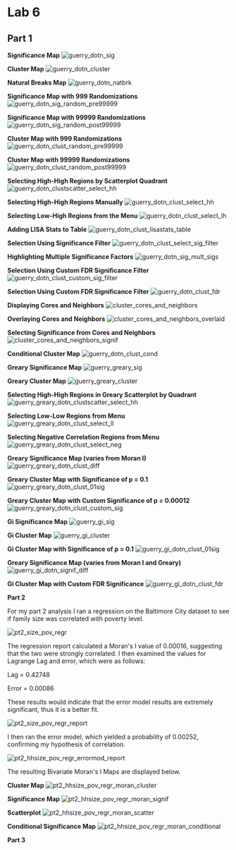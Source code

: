 # __Lab 6__

## __Part 1__

__Significance Map__
![guerry_dotn_sig](https://user-images.githubusercontent.com/42807902/49185946-300e7100-f331-11e8-90b6-baf0a5065044.JPG)

__Cluster Map__
![guerry_dotn_cluster](https://user-images.githubusercontent.com/42807902/49185947-300e7100-f331-11e8-9583-40893118c0b8.JPG)

__Natural Breaks Map__
![guerry_dotn_natbrk](https://user-images.githubusercontent.com/42807902/49185948-300e7100-f331-11e8-8cd3-7efba3d74b12.JPG)

__Significance Map with 999 Randomizations__
![guerry_dotn_sig_random_pre99999](https://user-images.githubusercontent.com/42807902/49185949-300e7100-f331-11e8-897e-3ffff57cc562.JPG)

__Significance Map with 99999 Randomizations__
![guerry_dotn_sig_random_post99999](https://user-images.githubusercontent.com/42807902/49185950-300e7100-f331-11e8-9639-9a3813c5e206.JPG)

__Cluster Map with 999 Randomizations__
![guerry_dotn_clust_random_pre99999](https://user-images.githubusercontent.com/42807902/49185952-30a70780-f331-11e8-9e9b-c62805e6cd6b.JPG)

__Cluster Map with 99999 Randomizations__
![guerry_dotn_clust_random_post99999](https://user-images.githubusercontent.com/42807902/49185951-30a70780-f331-11e8-8463-9d39e302603c.JPG)

__Selecting High-High Regions by Scatterplot Quadrant__
![guerry_dotn_clustscatter_select_hh](https://user-images.githubusercontent.com/42807902/49185953-30a70780-f331-11e8-96bd-b501869a758e.JPG)

__Selecting High-High Regions Manually__
![guerry_dotn_clust_select_hh](https://user-images.githubusercontent.com/42807902/49185954-30a70780-f331-11e8-9e96-c6bb6ca2b06c.JPG)

__Selecting Low-High Regions from the Menu__
![guerry_dotn_clust_select_lh](https://user-images.githubusercontent.com/42807902/49185955-30a70780-f331-11e8-98e1-017470145ef3.JPG)

__Adding LISA Stats to Table__
![guerry_dotn_clust_lisastats_table](https://user-images.githubusercontent.com/42807902/49185956-30a70780-f331-11e8-89ce-8750124771e4.JPG)

__Selection Using Significance Filter__
![guerry_dotn_clust_select_sig_filter](https://user-images.githubusercontent.com/42807902/49185957-30a70780-f331-11e8-9d89-adf22c5b0a80.JPG)


__Highlighting Multiple Significance Factors__
![guerry_dotn_sig_mult_sigs](https://user-images.githubusercontent.com/42807902/49185958-30a70780-f331-11e8-84ed-5b7f7e27dc9c.JPG)

__Selection Using Custom FDR Significance Filter__
![guerry_dotn_clust_custom_sig_filter](https://user-images.githubusercontent.com/42807902/49185959-30a70780-f331-11e8-9062-4e9cea322f13.JPG)

__Selection Using Custom FDR Significance Filter__
![guerry_dotn_clust_fdr](https://user-images.githubusercontent.com/42807902/49185960-30a70780-f331-11e8-8d3d-b3daeb4e6f36.JPG)

__Displaying Cores and Neighbors__
![cluster_cores_and_neighbors](https://user-images.githubusercontent.com/42807902/49185961-30a70780-f331-11e8-8c5b-bf0d0c5b6305.JPG)

__Overlaying Cores and Neighbors__
![cluster_cores_and_neighbors_overlaid](https://user-images.githubusercontent.com/42807902/49185962-30a70780-f331-11e8-9451-8b07561b2c53.JPG)

__Selecting Significance from Cores and Neighbors__
![cluster_cores_and_neighbors_signif](https://user-images.githubusercontent.com/42807902/49185963-313f9e00-f331-11e8-834e-b8fdcd550291.JPG)

__Conditional Cluster Map__
![guerry_dotn_clust_cond](https://user-images.githubusercontent.com/42807902/49185932-2f75da80-f331-11e8-947d-5f4e082eada4.JPG)

__Greary Significance Map__
![guerry_greary_sig](https://user-images.githubusercontent.com/42807902/49185933-2f75da80-f331-11e8-9354-d432ef5a725d.JPG)

__Greary Cluster Map__
![guerry_greary_cluster](https://user-images.githubusercontent.com/42807902/49185934-2f75da80-f331-11e8-9493-550ba2abf1be.JPG)

__Selecting High-High Regions in Greary Scatterplot by Quadrant__
![guerry_greary_dotn_clustscatter_select_hh](https://user-images.githubusercontent.com/42807902/49185935-2f75da80-f331-11e8-9923-1224fb449ef8.JPG)

__Selecting Low-Low Regions from Menu__
![guerry_greary_dotn_clust_select_ll](https://user-images.githubusercontent.com/42807902/49185936-2f75da80-f331-11e8-9d0d-f39999cad0d3.JPG)

__Selecting Negative Correlation Regions from Menu__
![guerry_greary_dotn_clust_select_neg](https://user-images.githubusercontent.com/42807902/49185937-2f75da80-f331-11e8-8fce-70b11247e959.JPG)

__Greary Significance Map (varies from Moran I)__
![guerry_greary_dotn_clust_diff](https://user-images.githubusercontent.com/42807902/49185938-2f75da80-f331-11e8-80b4-9f6e98b745af.JPG)

__Greary Cluster Map with Significance of p = 0.1__
![guerry_greary_dotn_clust_01sig](https://user-images.githubusercontent.com/42807902/49185939-300e7100-f331-11e8-8e9f-c3bb0998a9e7.JPG)

__Greary Cluster Map with Custom Significance of p = 0.00012__
![guerry_greary_dotn_clust_custom_sig](https://user-images.githubusercontent.com/42807902/49185940-300e7100-f331-11e8-99cf-a2de4a07c910.JPG)

__Gi Significance Map__
![guerry_gi_sig](https://user-images.githubusercontent.com/42807902/49185941-300e7100-f331-11e8-8934-3619883b084c.JPG)

__Gi Cluster Map__
![guerry_gi_cluster](https://user-images.githubusercontent.com/42807902/49185942-300e7100-f331-11e8-9f09-e6f997eb7eb6.JPG)

__Gi Cluster Map with Significance of p = 0.1__
![guerry_gi_dotn_clust_01sig](https://user-images.githubusercontent.com/42807902/49185943-300e7100-f331-11e8-810e-661583cd6bf2.JPG)

__Greary Significance Map (varies from Moran I and Greary)__
![guerry_gi_dotn_signif_diff](https://user-images.githubusercontent.com/42807902/49185944-300e7100-f331-11e8-81d2-a53ce5765d8f.JPG)

__Gi Cluster Map with Custom FDR Significance__
![guerry_gi_dotn_clust_fdr](https://user-images.githubusercontent.com/42807902/49185945-300e7100-f331-11e8-8146-dac7a25592f3.JPG)



__Part 2__

For my part 2 analysis I ran a regression on the Baltimore City dataset to see if family size was correlated with poverty level.

![pt2_size_pov_regr](https://user-images.githubusercontent.com/42807902/49186755-78c72980-f333-11e8-9621-db8f1da9c418.JPG)

The regression report calculated a Moran's I value of 0.00016, suggesting that the two were strongly correlated. I then examined the values for Lagrange Lag and error, which were as follows:

Lag = 0.42748

Error = 0.00086

These results would indicate that the error model results are extremely significant, thus it is a better fit.

![pt2_size_pov_regr_report](https://user-images.githubusercontent.com/42807902/49186756-78c72980-f333-11e8-980a-96d1d11fd2d1.JPG)

I then ran the error model, which yielded a probability of 0.00252, confirming my hypothesis of correlation.

![pt2_hhsize_pov_regr_errormod_report](https://user-images.githubusercontent.com/42807902/49186750-782e9300-f333-11e8-80fc-f4439646beb7.JPG)

The resulting Bivariate Moran's I Maps are displayed below.


__Cluster Map__
![pt2_hhsize_pov_regr_moran_cluster](https://user-images.githubusercontent.com/42807902/49186751-782e9300-f333-11e8-8cb4-13876717ccce.JPG)

__Significance Map__
![pt2_hhsize_pov_regr_moran_signif](https://user-images.githubusercontent.com/42807902/49186752-782e9300-f333-11e8-8e51-069d74970fe6.JPG)

__Scatterplot__
![pt2_hhsize_pov_regr_moran_scatter](https://user-images.githubusercontent.com/42807902/49186753-782e9300-f333-11e8-859e-aa4322355f09.JPG)

__Conditional Significance Map__
![pt2_hhsize_pov_regr_moran_conditional](https://user-images.githubusercontent.com/42807902/49186754-782e9300-f333-11e8-8607-be4ace957d66.JPG)








__Part 3__
